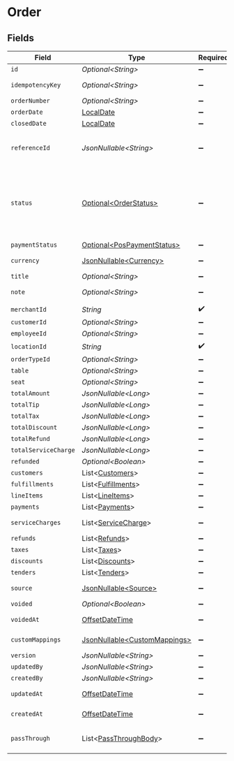 # Order


## Fields

| Field                                                                                                                                                                                                                                                                                                                                                        | Type                                                                                                                                                                                                                                                                                                                                                         | Required                                                                                                                                                                                                                                                                                                                                                     | Description                                                                                                                                                                                                                                                                                                                                                  | Example                                                                                                                                                                                                                                                                                                                                                      |
| ------------------------------------------------------------------------------------------------------------------------------------------------------------------------------------------------------------------------------------------------------------------------------------------------------------------------------------------------------------ | ------------------------------------------------------------------------------------------------------------------------------------------------------------------------------------------------------------------------------------------------------------------------------------------------------------------------------------------------------------ | ------------------------------------------------------------------------------------------------------------------------------------------------------------------------------------------------------------------------------------------------------------------------------------------------------------------------------------------------------------ | ------------------------------------------------------------------------------------------------------------------------------------------------------------------------------------------------------------------------------------------------------------------------------------------------------------------------------------------------------------ | ------------------------------------------------------------------------------------------------------------------------------------------------------------------------------------------------------------------------------------------------------------------------------------------------------------------------------------------------------------ |
| `id`                                                                                                                                                                                                                                                                                                                                                         | *Optional\<String>*                                                                                                                                                                                                                                                                                                                                          | :heavy_minus_sign:                                                                                                                                                                                                                                                                                                                                           | A unique identifier for an object.                                                                                                                                                                                                                                                                                                                           | 12345                                                                                                                                                                                                                                                                                                                                                        |
| `idempotencyKey`                                                                                                                                                                                                                                                                                                                                             | *Optional\<String>*                                                                                                                                                                                                                                                                                                                                          | :heavy_minus_sign:                                                                                                                                                                                                                                                                                                                                           | A value you specify that uniquely identifies this request among requests you have sent.                                                                                                                                                                                                                                                                      | random_string                                                                                                                                                                                                                                                                                                                                                |
| `orderNumber`                                                                                                                                                                                                                                                                                                                                                | *Optional\<String>*                                                                                                                                                                                                                                                                                                                                          | :heavy_minus_sign:                                                                                                                                                                                                                                                                                                                                           | N/A                                                                                                                                                                                                                                                                                                                                                          | 1F                                                                                                                                                                                                                                                                                                                                                           |
| `orderDate`                                                                                                                                                                                                                                                                                                                                                  | [LocalDate](https://docs.oracle.com/javase/8/docs/api/java/time/LocalDate.html)                                                                                                                                                                                                                                                                              | :heavy_minus_sign:                                                                                                                                                                                                                                                                                                                                           | N/A                                                                                                                                                                                                                                                                                                                                                          | 2022-08-12                                                                                                                                                                                                                                                                                                                                                   |
| `closedDate`                                                                                                                                                                                                                                                                                                                                                 | [LocalDate](https://docs.oracle.com/javase/8/docs/api/java/time/LocalDate.html)                                                                                                                                                                                                                                                                              | :heavy_minus_sign:                                                                                                                                                                                                                                                                                                                                           | N/A                                                                                                                                                                                                                                                                                                                                                          | 2022-08-13                                                                                                                                                                                                                                                                                                                                                   |
| `referenceId`                                                                                                                                                                                                                                                                                                                                                | *JsonNullable\<String>*                                                                                                                                                                                                                                                                                                                                      | :heavy_minus_sign:                                                                                                                                                                                                                                                                                                                                           | An optional user-defined reference ID that associates this record with another entity in an external system. For example, a customer ID from an external customer management system.                                                                                                                                                                         | my-order-001                                                                                                                                                                                                                                                                                                                                                 |
| `status`                                                                                                                                                                                                                                                                                                                                                     | [Optional\<OrderStatus>](../../models/components/OrderStatus.md)                                                                                                                                                                                                                                                                                             | :heavy_minus_sign:                                                                                                                                                                                                                                                                                                                                           | Order status. Clover specific: If no value is set, the status defaults to hidden, which indicates a hidden order. A hidden order is not displayed in user interfaces and can only be retrieved by its id. When creating an order via the REST API the value must be manually set to 'open'. More info [https://docs.clover.com/reference/orderupdateorder]() | open                                                                                                                                                                                                                                                                                                                                                         |
| `paymentStatus`                                                                                                                                                                                                                                                                                                                                              | [Optional\<PosPaymentStatus>](../../models/components/PosPaymentStatus.md)                                                                                                                                                                                                                                                                                   | :heavy_minus_sign:                                                                                                                                                                                                                                                                                                                                           | Is this order paid or not?                                                                                                                                                                                                                                                                                                                                   | open                                                                                                                                                                                                                                                                                                                                                         |
| `currency`                                                                                                                                                                                                                                                                                                                                                   | [JsonNullable\<Currency>](../../models/components/Currency.md)                                                                                                                                                                                                                                                                                               | :heavy_minus_sign:                                                                                                                                                                                                                                                                                                                                           | Indicates the associated currency for an amount of money. Values correspond to [ISO 4217](https://en.wikipedia.org/wiki/ISO_4217).                                                                                                                                                                                                                           | USD                                                                                                                                                                                                                                                                                                                                                          |
| `title`                                                                                                                                                                                                                                                                                                                                                      | *Optional\<String>*                                                                                                                                                                                                                                                                                                                                          | :heavy_minus_sign:                                                                                                                                                                                                                                                                                                                                           | N/A                                                                                                                                                                                                                                                                                                                                                          |                                                                                                                                                                                                                                                                                                                                                              |
| `note`                                                                                                                                                                                                                                                                                                                                                       | *Optional\<String>*                                                                                                                                                                                                                                                                                                                                          | :heavy_minus_sign:                                                                                                                                                                                                                                                                                                                                           | A note with information about this order, may be printed on the order receipt and displayed in apps                                                                                                                                                                                                                                                          |                                                                                                                                                                                                                                                                                                                                                              |
| `merchantId`                                                                                                                                                                                                                                                                                                                                                 | *String*                                                                                                                                                                                                                                                                                                                                                     | :heavy_check_mark:                                                                                                                                                                                                                                                                                                                                           | N/A                                                                                                                                                                                                                                                                                                                                                          | 12345                                                                                                                                                                                                                                                                                                                                                        |
| `customerId`                                                                                                                                                                                                                                                                                                                                                 | *Optional\<String>*                                                                                                                                                                                                                                                                                                                                          | :heavy_minus_sign:                                                                                                                                                                                                                                                                                                                                           | N/A                                                                                                                                                                                                                                                                                                                                                          | 12345                                                                                                                                                                                                                                                                                                                                                        |
| `employeeId`                                                                                                                                                                                                                                                                                                                                                 | *Optional\<String>*                                                                                                                                                                                                                                                                                                                                          | :heavy_minus_sign:                                                                                                                                                                                                                                                                                                                                           | N/A                                                                                                                                                                                                                                                                                                                                                          | 12345                                                                                                                                                                                                                                                                                                                                                        |
| `locationId`                                                                                                                                                                                                                                                                                                                                                 | *String*                                                                                                                                                                                                                                                                                                                                                     | :heavy_check_mark:                                                                                                                                                                                                                                                                                                                                           | N/A                                                                                                                                                                                                                                                                                                                                                          | 12345                                                                                                                                                                                                                                                                                                                                                        |
| `orderTypeId`                                                                                                                                                                                                                                                                                                                                                | *Optional\<String>*                                                                                                                                                                                                                                                                                                                                          | :heavy_minus_sign:                                                                                                                                                                                                                                                                                                                                           | N/A                                                                                                                                                                                                                                                                                                                                                          | 12345                                                                                                                                                                                                                                                                                                                                                        |
| `table`                                                                                                                                                                                                                                                                                                                                                      | *Optional\<String>*                                                                                                                                                                                                                                                                                                                                          | :heavy_minus_sign:                                                                                                                                                                                                                                                                                                                                           | N/A                                                                                                                                                                                                                                                                                                                                                          | 1F                                                                                                                                                                                                                                                                                                                                                           |
| `seat`                                                                                                                                                                                                                                                                                                                                                       | *Optional\<String>*                                                                                                                                                                                                                                                                                                                                          | :heavy_minus_sign:                                                                                                                                                                                                                                                                                                                                           | N/A                                                                                                                                                                                                                                                                                                                                                          | 23F                                                                                                                                                                                                                                                                                                                                                          |
| `totalAmount`                                                                                                                                                                                                                                                                                                                                                | *JsonNullable\<Long>*                                                                                                                                                                                                                                                                                                                                        | :heavy_minus_sign:                                                                                                                                                                                                                                                                                                                                           | N/A                                                                                                                                                                                                                                                                                                                                                          | 275                                                                                                                                                                                                                                                                                                                                                          |
| `totalTip`                                                                                                                                                                                                                                                                                                                                                   | *JsonNullable\<Long>*                                                                                                                                                                                                                                                                                                                                        | :heavy_minus_sign:                                                                                                                                                                                                                                                                                                                                           | N/A                                                                                                                                                                                                                                                                                                                                                          | 700                                                                                                                                                                                                                                                                                                                                                          |
| `totalTax`                                                                                                                                                                                                                                                                                                                                                   | *JsonNullable\<Long>*                                                                                                                                                                                                                                                                                                                                        | :heavy_minus_sign:                                                                                                                                                                                                                                                                                                                                           | N/A                                                                                                                                                                                                                                                                                                                                                          | 275                                                                                                                                                                                                                                                                                                                                                          |
| `totalDiscount`                                                                                                                                                                                                                                                                                                                                              | *JsonNullable\<Long>*                                                                                                                                                                                                                                                                                                                                        | :heavy_minus_sign:                                                                                                                                                                                                                                                                                                                                           | N/A                                                                                                                                                                                                                                                                                                                                                          | 300                                                                                                                                                                                                                                                                                                                                                          |
| `totalRefund`                                                                                                                                                                                                                                                                                                                                                | *JsonNullable\<Long>*                                                                                                                                                                                                                                                                                                                                        | :heavy_minus_sign:                                                                                                                                                                                                                                                                                                                                           | N/A                                                                                                                                                                                                                                                                                                                                                          | 0                                                                                                                                                                                                                                                                                                                                                            |
| `totalServiceCharge`                                                                                                                                                                                                                                                                                                                                         | *JsonNullable\<Long>*                                                                                                                                                                                                                                                                                                                                        | :heavy_minus_sign:                                                                                                                                                                                                                                                                                                                                           | N/A                                                                                                                                                                                                                                                                                                                                                          | 0                                                                                                                                                                                                                                                                                                                                                            |
| `refunded`                                                                                                                                                                                                                                                                                                                                                   | *Optional\<Boolean>*                                                                                                                                                                                                                                                                                                                                         | :heavy_minus_sign:                                                                                                                                                                                                                                                                                                                                           | N/A                                                                                                                                                                                                                                                                                                                                                          | false                                                                                                                                                                                                                                                                                                                                                        |
| `customers`                                                                                                                                                                                                                                                                                                                                                  | List\<[Customers](../../models/components/Customers.md)>                                                                                                                                                                                                                                                                                                     | :heavy_minus_sign:                                                                                                                                                                                                                                                                                                                                           | N/A                                                                                                                                                                                                                                                                                                                                                          |                                                                                                                                                                                                                                                                                                                                                              |
| `fulfillments`                                                                                                                                                                                                                                                                                                                                               | List\<[Fulfillments](../../models/components/Fulfillments.md)>                                                                                                                                                                                                                                                                                               | :heavy_minus_sign:                                                                                                                                                                                                                                                                                                                                           | N/A                                                                                                                                                                                                                                                                                                                                                          |                                                                                                                                                                                                                                                                                                                                                              |
| `lineItems`                                                                                                                                                                                                                                                                                                                                                  | List\<[LineItems](../../models/components/LineItems.md)>                                                                                                                                                                                                                                                                                                     | :heavy_minus_sign:                                                                                                                                                                                                                                                                                                                                           | N/A                                                                                                                                                                                                                                                                                                                                                          |                                                                                                                                                                                                                                                                                                                                                              |
| `payments`                                                                                                                                                                                                                                                                                                                                                   | List\<[Payments](../../models/components/Payments.md)>                                                                                                                                                                                                                                                                                                       | :heavy_minus_sign:                                                                                                                                                                                                                                                                                                                                           | N/A                                                                                                                                                                                                                                                                                                                                                          |                                                                                                                                                                                                                                                                                                                                                              |
| `serviceCharges`                                                                                                                                                                                                                                                                                                                                             | List\<[ServiceCharge](../../models/components/ServiceCharge.md)>                                                                                                                                                                                                                                                                                             | :heavy_minus_sign:                                                                                                                                                                                                                                                                                                                                           | Optional service charges or gratuity tip applied to the order.                                                                                                                                                                                                                                                                                               |                                                                                                                                                                                                                                                                                                                                                              |
| `refunds`                                                                                                                                                                                                                                                                                                                                                    | List\<[Refunds](../../models/components/Refunds.md)>                                                                                                                                                                                                                                                                                                         | :heavy_minus_sign:                                                                                                                                                                                                                                                                                                                                           | N/A                                                                                                                                                                                                                                                                                                                                                          |                                                                                                                                                                                                                                                                                                                                                              |
| `taxes`                                                                                                                                                                                                                                                                                                                                                      | List\<[Taxes](../../models/components/Taxes.md)>                                                                                                                                                                                                                                                                                                             | :heavy_minus_sign:                                                                                                                                                                                                                                                                                                                                           | N/A                                                                                                                                                                                                                                                                                                                                                          |                                                                                                                                                                                                                                                                                                                                                              |
| `discounts`                                                                                                                                                                                                                                                                                                                                                  | List\<[Discounts](../../models/components/Discounts.md)>                                                                                                                                                                                                                                                                                                     | :heavy_minus_sign:                                                                                                                                                                                                                                                                                                                                           | N/A                                                                                                                                                                                                                                                                                                                                                          |                                                                                                                                                                                                                                                                                                                                                              |
| `tenders`                                                                                                                                                                                                                                                                                                                                                    | List\<[Tenders](../../models/components/Tenders.md)>                                                                                                                                                                                                                                                                                                         | :heavy_minus_sign:                                                                                                                                                                                                                                                                                                                                           | N/A                                                                                                                                                                                                                                                                                                                                                          |                                                                                                                                                                                                                                                                                                                                                              |
| `source`                                                                                                                                                                                                                                                                                                                                                     | [JsonNullable\<Source>](../../models/components/Source.md)                                                                                                                                                                                                                                                                                                   | :heavy_minus_sign:                                                                                                                                                                                                                                                                                                                                           | Source of order. Indicates the way that the order was placed.                                                                                                                                                                                                                                                                                                | api                                                                                                                                                                                                                                                                                                                                                          |
| `voided`                                                                                                                                                                                                                                                                                                                                                     | *Optional\<Boolean>*                                                                                                                                                                                                                                                                                                                                         | :heavy_minus_sign:                                                                                                                                                                                                                                                                                                                                           | N/A                                                                                                                                                                                                                                                                                                                                                          | false                                                                                                                                                                                                                                                                                                                                                        |
| `voidedAt`                                                                                                                                                                                                                                                                                                                                                   | [OffsetDateTime](https://docs.oracle.com/javase/8/docs/api/java/time/OffsetDateTime.html)                                                                                                                                                                                                                                                                    | :heavy_minus_sign:                                                                                                                                                                                                                                                                                                                                           | N/A                                                                                                                                                                                                                                                                                                                                                          | 2020-09-30T07:43:32.000Z                                                                                                                                                                                                                                                                                                                                     |
| `customMappings`                                                                                                                                                                                                                                                                                                                                             | [JsonNullable\<CustomMappings>](../../models/components/CustomMappings.md)                                                                                                                                                                                                                                                                                   | :heavy_minus_sign:                                                                                                                                                                                                                                                                                                                                           | When custom mappings are configured on the resource, the result is included here.                                                                                                                                                                                                                                                                            |                                                                                                                                                                                                                                                                                                                                                              |
| `version`                                                                                                                                                                                                                                                                                                                                                    | *JsonNullable\<String>*                                                                                                                                                                                                                                                                                                                                      | :heavy_minus_sign:                                                                                                                                                                                                                                                                                                                                           | N/A                                                                                                                                                                                                                                                                                                                                                          | 230320320320                                                                                                                                                                                                                                                                                                                                                 |
| `updatedBy`                                                                                                                                                                                                                                                                                                                                                  | *JsonNullable\<String>*                                                                                                                                                                                                                                                                                                                                      | :heavy_minus_sign:                                                                                                                                                                                                                                                                                                                                           | The user who last updated the object.                                                                                                                                                                                                                                                                                                                        | 12345                                                                                                                                                                                                                                                                                                                                                        |
| `createdBy`                                                                                                                                                                                                                                                                                                                                                  | *JsonNullable\<String>*                                                                                                                                                                                                                                                                                                                                      | :heavy_minus_sign:                                                                                                                                                                                                                                                                                                                                           | The user who created the object.                                                                                                                                                                                                                                                                                                                             | 12345                                                                                                                                                                                                                                                                                                                                                        |
| `updatedAt`                                                                                                                                                                                                                                                                                                                                                  | [OffsetDateTime](https://docs.oracle.com/javase/8/docs/api/java/time/OffsetDateTime.html)                                                                                                                                                                                                                                                                    | :heavy_minus_sign:                                                                                                                                                                                                                                                                                                                                           | The date and time when the object was last updated.                                                                                                                                                                                                                                                                                                          | 2020-09-30T07:43:32.000Z                                                                                                                                                                                                                                                                                                                                     |
| `createdAt`                                                                                                                                                                                                                                                                                                                                                  | [OffsetDateTime](https://docs.oracle.com/javase/8/docs/api/java/time/OffsetDateTime.html)                                                                                                                                                                                                                                                                    | :heavy_minus_sign:                                                                                                                                                                                                                                                                                                                                           | The date and time when the object was created.                                                                                                                                                                                                                                                                                                               | 2020-09-30T07:43:32.000Z                                                                                                                                                                                                                                                                                                                                     |
| `passThrough`                                                                                                                                                                                                                                                                                                                                                | List\<[PassThroughBody](../../models/components/PassThroughBody.md)>                                                                                                                                                                                                                                                                                         | :heavy_minus_sign:                                                                                                                                                                                                                                                                                                                                           | The pass_through property allows passing service-specific, custom data or structured modifications in request body when creating or updating resources.                                                                                                                                                                                                      |                                                                                                                                                                                                                                                                                                                                                              |